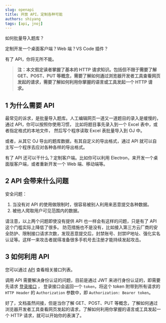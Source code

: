 ```yaml
---
slug: openapi
title: 开放 API，定制各种可能
authors: shiyang
tags: [api, jnoj]
---
```


如何批量导入题库？

定制开发一个桌面客户端？Web 端？VS Code 插件？

有了 API，你将无所不能。

<!--truncate-->

> **注：本文假定读者掌握了基本的 HTTP 请求知识。包括但不限于需要了解 GET、POST、PUT 等概念，需要了解如何通过浏览器开发者工具查看网页发起的请求，需要了解如何利用你掌握的语言或工具发起一个 HTTP 请求。**

## 1 为什么需要 API

最常见的诉求，是批量导入题库。人工编辑网页一道又一道题目的录入是缓慢的，通过 API，你可以按照你使用习惯，
比如将题目事先录入到一个 Excel 表中，或者指定格式的本地文件，
然后写个程序读取 Excel 表批量导入到 OJ 中。

或者，从其它 OJ 导出的题库数据，有其自定义的导出格式，通过 API 就可以自主写一个程序去应对各种各样的导出格式。

有了 API 还可以干什么？定制客户端。比如你可以利用 Electron，来开发一个桌面版客户端，或者重新开发一个 Web 端、移动端等。

## 2 API 会带来什么问题

安全问题：

1. 当没有对 API 的使用做限制时，很容易被别人利用来恶意提交各种数据。
2. 被他人爬取用户可见范围内的数据。

请注意，以上两个问题即使没有提供 API 也一样会有这样的问题，只是有了 API 这个门槛实际上降低了很多。
防范措施也不是没有，比如接入第三方云厂商的安全防护、限制接口请求次数，发现恶意提交后，封禁账号、封禁IP地址、强化实名认证等。这样一来攻击者就得准备很多手机号去注册才能持续发起攻击。

## 3 如何利用 API

您可以通过 [API](/apis) 查看相关接口列表。

调用 API 需要解决身份认证的问题，目前是通过 JWT 来进行身份认证的，即需要先请求 [登录接口](/api/interface/v1/user#tag/UserService/operation/UserService_Login) ，
登录接口会返回一个 `token`，将这个 token 附带到所有请求的 `HTTP Header` 的 `Authorization` 参数中，即 `Authorization: Bearer token`。

好了，文档虽然间接，但是当你了解 GET、POST、PUT 等概念，了解如何通过浏览器开发者工具查看网页发起的请求，了解如何利用你掌握的语言或工具发起一个 HTTP 请求，就可以开始你的表演了。

